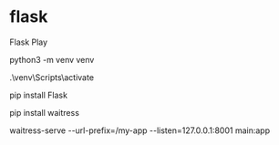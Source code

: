 # flask
Flask Play

python3 -m venv venv

.\venv\Scripts\activate

pip install Flask

pip install waitress


waitress-serve --url-prefix=/my-app --listen=127.0.0.1:8001 main:app
